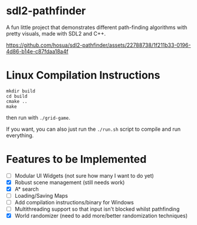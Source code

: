 # sdl2-pathfinder

A fun little project that demonstrates different path-finding algorithms with pretty visuals, made with SDL2 and C++.

https://github.com/hosua/sdl2-pathfinder/assets/22788738/1f211b33-0196-4d86-b14e-c87fdaa18a4f

# Linux Compilation Instructions
```
mkdir build
cd build
cmake ..
make
```
then run with `./grid-game`.

If you want, you can also just run the `./run.sh` script to compile and run everything.


# Features to be Implemented
- [ ] Modular UI Widgets (not sure how many I want to do yet)
- [X] Robust scene management (still needs work)
- [X] A* search 
- [ ] Loading/Saving Maps
- [ ] Add compilation instructions/binary for Windows
- [ ] Multithreading support so that input isn't blocked whilst pathfinding
- [X] World randomizer (need to add more/better randomization techniques)
